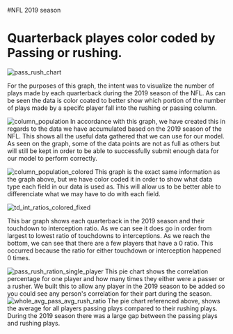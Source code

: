 #NFL 2019 season

# Quarterback playes color coded by Passing or rushing. 
![pass_rush_chart](https://github.com/user-attachments/assets/77c44596-eb1a-444f-aa56-256ab2442d6a)

For the purposes of this graph, the intent was to visualize the number of plays made by each quarterback during the 2019 season of the NFL.
As can be seen the data is color coated to better show which portion of the number of plays made by a specifc player fall into the rushing or passing column. 

![column_population](https://github.com/user-attachments/assets/f7460f9a-d61c-4751-a83c-08142a66eb56)
In accordance with this graph, we have created this in regards to the data we have accumulated based on the 2019 season of the NFL. This shows all the useful data gathered that we can use for our model. As seen on the graph, some of the data points are not as full as others but will still be kept in order to be able to successfully submit enough data for our model to perform correctly.

![column_population_colored](https://github.com/user-attachments/assets/32f7d1a2-a921-4e12-891a-6f26350ac83a)
This graph is the exact same information as the graph above, but we have color coded it in order to show what data type each field in our data is used as. This will allow us to be better able to differenciate what we may have to do with each field. 


![td_int_ratios_colored_fixed](https://github.com/user-attachments/assets/7bbf1025-cbdd-4139-97ed-98e2edce1167)

This bar graph shows each quarterback in the 2019 season and their touchdown to interception ratio. As we can see it does go in order from largest to lowest ratio of touchdowns to interceptions. As we reach the bottom, we can see that there are a few players that have a 0 ratio. This occurred because the ratio for either touchdown or interception happened 0 times. 

![pass_rush_ration_single_player](https://github.com/user-attachments/assets/ebd25c0a-61a8-47b8-b052-5098dfe8eca6)
This pie chart shows the correlation percentage for one player and how many times they either were a passer or a rusher. We built this to allow any player in the 2019 season to be added so you could see any person's correlation for their part during the season. 
![whole_avg_pass_avg_rush_ratio](https://github.com/user-attachments/assets/7722a350-3b3c-4d0b-af87-d7b1d0c037b1)
The pie chart referenced above, shows the average for all players passing plays compared to their rushing plays. During the 2019 season there was a large gap between the passing plays and rushing plays. 
